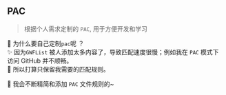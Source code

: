 ## PAC
> 根据个人需求定制的 `PAC`, 用于方便开发和学习   

👀 为什么要自己定制`pac`呢 ？   
✨ 因为`GWFList` 被人添加太多内容了，导致匹配速度很慢；例如我在 `PAC` 模式下访问 GitHub 并不顺畅。    
🤣 所以打算只保留我需要的匹配规则。

📖 我会不断精简和添加 `PAC` 文件规则的~
